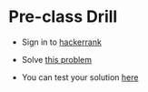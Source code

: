 # Pre-class Drill

- Sign in to [hackerrank](https://www.hackerrank.com)

- Solve [this problem](https://www.hackerrank.com/challenges/functional-programming-warmups-in-recursion---gcd/problem)

- You can test your solution [here](https://www.codewars.com/kata/5500d54c2ebe0a8e8a0003fd/train/javascript)
